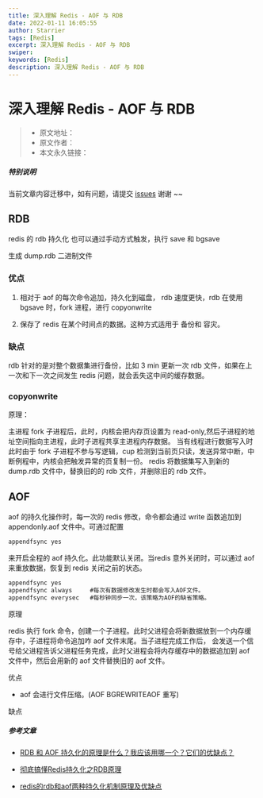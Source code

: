 ```yaml
---
title: 深入理解 Redis - AOF 与 RDB
date: 2022-01-11 16:05:55
author: Starrier
tags: [Redis]
excerpt: 深入理解 Redis - AOF 与 RDB
swiper:
keywords: [Redis]
description: 深入理解 Redis - AOF 与 RDB
---
```


# 深入理解 Redis - AOF 与 RDB

> * 原文地址：[]()
> * 原文作者：[]()
> * 本文永久链接：[]()

##### **特别说明**

当前文章内容迁移中，如有问题，请提交 [issues](https://github.com/Starrier/starrier.github.io/issues) 谢谢 ~~

## RDB 

redis 的 rdb  持久化  也可以通过手动方式触发，执行 save 和 bgsave

生成 dump.rdb 二进制文件

### 优点

1. 相对于 aof 的每次命令追加，持久化到磁盘， rdb 速度更快，rdb 在使用 bgsave 时，fork 进程，进行 copyonwrite

2. 保存了 redis 在某个时间点的数据。这种方式适用于 备份和 容灾。

### 缺点

rdb 针对的是对整个数据集进行备份，比如 3 min 更新一次 rdb 文件，如果在上一次和下一次之间发生 redis 问题，就会丢失这中间的缓存数据。


### copyonwrite

原理：

主进程 fork 子进程后，此时，内核会把内存页设置为 read-only,然后子进程的地址空间指向主进程，此时子进程共享主进程内存数据。
当有线程进行数据写入时 此时由于 fork 子进程不参与写逻辑，cup 检测到当前页只读，发送异常中断，中断例程中，内核会把触发异常的页复制一份。
redis 将数据集写入到新的 dump.rdb 文件中，替换旧的的 rdb 文件，并删除旧的 rdb 文件。


## AOF

aof 的持久化操作时，每一次的 redis 修改，命令都会通过 write 函数追加到  appendonly.aof 文件中。可通过配置 

```javascript
appendfsync yes
```

来开启全程的 aof 持久化。此功能默认关闭。当redis 意外关闭时，可以通过 aof 来重放数据，恢复到 redis 关闭之前的状态。

```javascript
appendfsync yes
appendfsync always     #每次有数据修改发生时都会写入AOF文件。
appendfsync everysec   #每秒钟同步一次，该策略为AOF的缺省策略。
```

原理

redis 执行 fork 命令，创建一个子进程。此时父进程会将新数据放到一个内存缓存中，子进程将命令追加咋 aof 文件末尾。当子进程完成工作后，
会发送一个信号给父进程告诉父进程任务完成，此时父进程会将内存缓存中的数据追加到 aof 文件中，然后会用新的 aof 文件替换旧的 aof 文件。

优点

- aof 会进行文件压缩。(AOF BGREWRITEAOF 重写)

缺点






##### 参考文章

- [RDB 和 AOF 持久化的原理是什么？我应该用哪一个？它们的优缺点？](https://segmentfault.com/a/1190000018388385)

- [彻底搞懂Redis持久化之RDB原理](https://blog.csdn.net/ctwctw/article/details/105147277?utm_source=app&app_version=4.21.1&utm_source=app)

- [redis的rdb和aof两种持久化机制原理及优缺点](https://segmentfault.com/a/1190000021559677)
